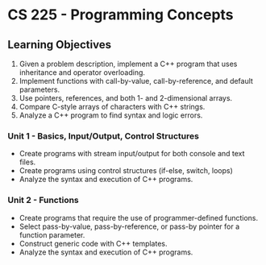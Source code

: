 # CS 225 - Programming Concepts
## Learning Objectives
1. Given a problem description, implement a C++ program that uses inheritance and operator overloading.
1. Implement functions with call-by-value, call-by-reference, and default parameters.
1. Use pointers, references, and both 1- and 2-dimensional arrays.
1. Compare C-style arrays of characters with C++ strings.
1. Analyze a C++ program to find syntax and logic errors.

### Unit 1 - Basics, Input/Output, Control Structures
* Create programs with stream input/output for both console and text files.
* Create programs using control structures (if-else, switch, loops)
* Analyze the syntax and execution of C++ programs.

### Unit 2 - Functions
* Create programs that require the use of programmer-defined functions.
* Select pass-by-value, pass-by-reference, or pass-by pointer for a function parameter.
* Construct generic code with C++ templates.
* Analyze the syntax and execution of C++ programs.
